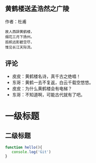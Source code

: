 ## 黄鹤楼送孟浩然之广陵

作者：杜甫

```
故人西辞黄鹤楼，
烟花三月下扬州。
孤帆远影碧空尽，
惟见长江天际流。
```

## 评论

- 皮皮：黄鹤楼名诗，真千古之绝唱！
- 东哥：黄鹤一去不复返，白云千载空悠悠。
- 皮皮：为什么黄鹤楼会有电梯？
- 东哥：不知道啊，可能古代就有了吧。

# 一级标题
## 二级标题

```js
function hello(){
   console.log('Git')
}
```